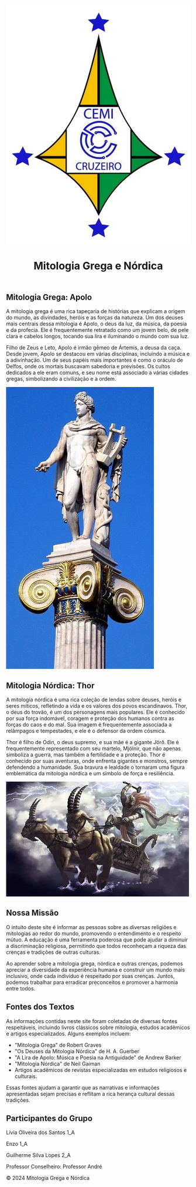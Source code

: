 <!DOCTYPE html>


<body>
    <header>
        <img src="LOGO_CEMI.jpg" alt="Logo" class="logo"> <!-- Logo aqui -->
        <h1>Mitologia Grega e Nórdica</h1>
    </header>
    <div class="container">
        <div class="myth">
            <h2>Mitologia Grega: Apolo</h2>
            <p>A mitologia grega é uma rica tapeçaria de histórias que explicam a origem do mundo, as divindades, heróis e as forças da natureza. Um dos deuses mais centrais dessa mitologia é Apolo, o deus da luz, da música, da poesia e da profecia. Ele é frequentemente retratado como um jovem belo, de pele clara e cabelos longos, tocando sua lira e iluminando o mundo com sua luz.</p>
            <p>Filho de Zeus e Leto, Apolo é irmão gêmeo de Ártemis, a deusa da caça. Desde jovem, Apolo se destacou em várias disciplinas, incluindo a música e a adivinhação. Um de seus papéis mais importantes é como o oráculo de Delfos, onde os mortais buscavam sabedoria e previsões. Os cultos dedicados a ele eram comuns, e seu nome está associado a várias cidades gregas, simbolizando a civilização e a ordem.</p>
            <div class="image-container">
                <img src="apolo.jpg" alt="Apolo">
            </div>
        </div>
        <div class="myth">
            <h2>Mitologia Nórdica: Thor</h2>
            <p>A mitologia nórdica é uma rica coleção de lendas sobre deuses, heróis e seres míticos, refletindo a vida e os valores dos povos escandinavos. Thor, o deus do trovão, é um dos personagens mais populares. Ele é conhecido por sua força indomável, coragem e proteção dos humanos contra as forças do caos e do mal. Sua imagem é frequentemente associada a relâmpagos e tempestades, e ele é o defensor da ordem cósmica.</p>
            <p>Thor é filho de Odin, o deus supremo, e sua mãe é a gigante Jörð. Ele é frequentemente representado com seu martelo, Mjölnir, que não apenas simboliza a guerra, mas também a fertilidade e a proteção. Thor é conhecido por suas aventuras, onde enfrenta gigantes e monstros, sempre defendendo a humanidade. Sua bravura e lealdade o tornaram uma figura emblemática da mitologia nórdica e um símbolo de força e resiliência.</p>
            <div class="image-container">
                <img src="imagen.jpg" alt="Thor">
            </div>
        </div>
        <div class="mission">
            <h2>Nossa Missão</h2>
            <p>O intuito deste site é informar as pessoas sobre as diversas religiões e mitologias ao redor do mundo, promovendo o entendimento e o respeito mútuo. A educação é uma ferramenta poderosa que pode ajudar a diminuir a discriminação religiosa, permitindo que todos reconheçam a riqueza das crenças e tradições de outras culturas.</p>
            <p>Ao aprender sobre a mitologia grega, nórdica e outras crenças, podemos apreciar a diversidade da experiência humana e construir um mundo mais inclusivo, onde cada indivíduo é respeitado por suas crenças. Juntos, podemos trabalhar para erradicar preconceitos e promover a harmonia entre todos.</p>
        </div>
        <div class="sources">
            <h2>Fontes dos Textos</h2>
            <p>As informações contidas neste site foram coletadas de diversas fontes respeitáveis, incluindo livros clássicos sobre mitologia, estudos acadêmicos e artigos especializados. Alguns exemplos incluem:</p>
            <ul>
                <li>"Mitologia Grega" de Robert Graves</li>
                <li>"Os Deuses da Mitologia Nórdica" de H. A. Guerber</li>
                <li>"A Lira de Apolo: Música e Poesia na Antiguidade" de Andrew Barker</li>
                <li>"Mitologia Nórdica" de Neil Gaiman</li>
                <li>Artigos acadêmicos de revistas especializadas em estudos religiosos e culturais.</li>
            </ul>
            <p>Essas fontes ajudam a garantir que as narrativas e informações apresentadas sejam precisas e reflitam a rica herança cultural dessas tradições.</p>
        </div>
        <div class="participants">
            <h2>Participantes do Grupo</h2>
            <p>Lívia Oliveira dos Santos 1_A</p>
            <p>Enzo 1_A</p>
            <p>Guilherme Silva Lopes 2_A</p>
            <p>Professor Conselheiro: Professor André</p>
        </div>
    </div>
    <footer>
        <p>&copy; 2024 Mitologia Grega e Nórdica</p>
    </footer>
</body>
</html>
